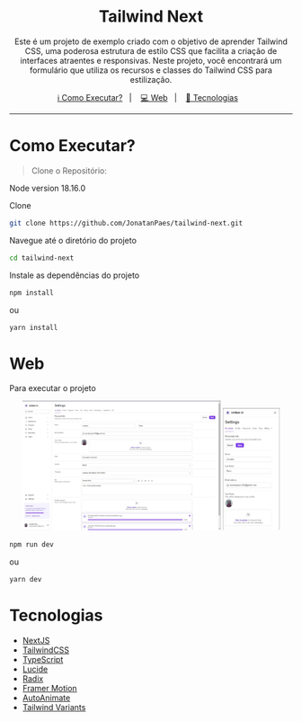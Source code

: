 <h1 align="center">
  Tailwind Next
</h1>

<p align="center">
 Este é um projeto de exemplo criado com o objetivo de aprender Tailwind CSS, uma poderosa estrutura de estilo CSS que facilita a criação de interfaces atraentes e responsivas. Neste projeto, você encontrará um formulário que utiliza os recursos e classes do Tailwind CSS para estilização.
</p>

<p align="center">
  <a href="#como-executar">ℹ️ Como Executar?</a>&nbsp;&nbsp;&nbsp;|&nbsp;&nbsp;&nbsp;
  <a href="#web">💻 Web</a>&nbsp;&nbsp;&nbsp;|&nbsp;&nbsp;&nbsp;
  <a href="#tecnologias">🚀 Tecnologias</a>&nbsp;&nbsp;&nbsp;
</p>


---

# Como Executar?

> Clone o Repositório:

Node version 18.16.0

Clone
```bash
git clone https://github.com/JonatanPaes/tailwind-next.git
```
Navegue até o diretório do projeto
```bash
cd tailwind-next
```
Instale as dependências do projeto
```bash
npm install
```
ou
```bash
yarn install
```

# Web
Para executar o projeto

<p align="center">
  <img alt="Demonstration web" src="./preview/web.jpg" width="70%" height="70%" />
  <img alt="Demonstration mobile" src="./preview/responsive.jpg" width="20%" height="30%" />
</p>


```sh
npm run dev
```
ou
```sh
yarn dev
```

# Tecnologias
- [NextJS](https://nextjs.org/)
- [TailwindCSS](https://tailwindcss.com/)
- [TypeScript](https://github.com/microsoft/TypeScript)
- [Lucide](https://lucide.dev/)
- [Radix](https://www.radix-ui.com/)
- [Framer Motion](https://www.framer.com/motion/)
- [AutoAnimate](https://auto-animate.formkit.com/)
- [Tailwind Variants](https://www.tailwind-variants.org/)